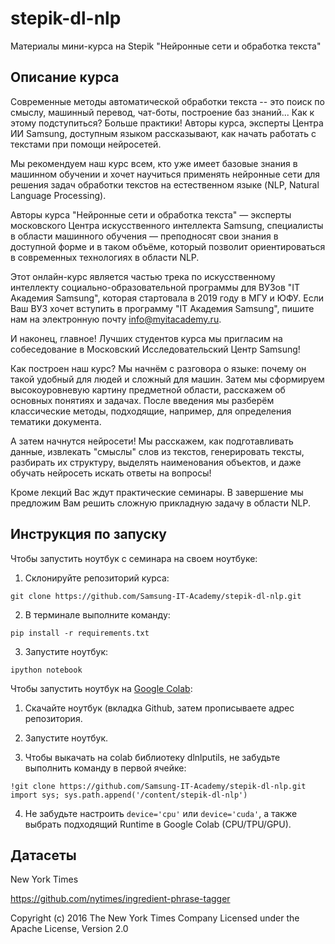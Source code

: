 # stepik-dl-nlp
Материалы мини-курса на Stepik "Нейронные сети и обработка текста"

## Описание курса

Современные методы автоматической обработки текста -- это поиск по смыслу, машинный перевод, чат-боты, построение баз знаний... Как к этому подступиться? Больше практики! Авторы курса, эксперты Центра ИИ Samsung, доступным языком рассказывают, как начать работать с текстами при помощи нейросетей.

Мы рекомендуем наш курс всем, кто уже имеет базовые знания в машинном обучении и хочет научиться применять нейронные сети для решения задач обработки текстов на естественном языке (NLP, Natural Language Processing).

Авторы курса "Нейронные сети и обработка текста" — эксперты московского Центра искусственного интеллекта Samsung, специалисты в области машинного обучения — преподносят свои знания в доступной форме и в таком объёме, который позволит ориентироваться в современных технологиях в области NLP.

Этот онлайн-курс является частью трека по искусственному интеллекту социально-образовательной программы для ВУЗов "IT Академия Samsung", которая стартовала в 2019 году в МГУ и ЮФУ. Если Ваш ВУЗ хочет вступить в программу "IT Академия Samsung", пишите нам на электронную почту info@myitacademy.ru.

И наконец, главное! Лучших студентов курса мы пригласим на собеседование в Московский Исследовательский Центр Samsung!


Как построен наш курс? Мы начнём с разговора о языке: почему он такой удобный для людей и сложный для машин. Затем мы сформируем высокоуровневую картину предметной области, расскажем об основных понятиях и задачах. После введения мы разберём классические методы, подходящие, например, для определения тематики документа. 

А затем начнутся нейросети! Мы расскажем, как подготавливать данные, извлекать "смыслы" слов из текстов, генерировать тексты, разбирать их структуру, выделять наименования объектов, и даже обучать нейросеть искать ответы на вопросы!

Кроме лекций Вас ждут практические семинары. В завершение мы предложим Вам решить сложную прикладную задачу в области NLP.

## Инструкция по запуску 

Чтобы запустить ноутбук с семинара на своем ноутбуке:

1) Cклонируйте репозиторий курса:

`git clone https://github.com/Samsung-IT-Academy/stepik-dl-nlp.git`

2) В терминале выполните команду:

`pip install -r requirements.txt`

3) Запустите ноутбук:

`ipython notebook`
 

Чтобы запустить ноутбук на [Google Colab](https://colab.research.google.com):

1) Скачайте ноутбук (вкладка Github, затем прописываете адрес репозитория.

2) Запустите ноутбук.

3) Чтобы выкачать на colab библиотеку dlnlputils, не забудьте выполнить команду в первой ячейке:

```
!git clone https://github.com/Samsung-IT-Academy/stepik-dl-nlp.git
import sys; sys.path.append('/content/stepik-dl-nlp')
```

4) Не забудьте настроить `device='cpu'` или `device='cuda'`, а также выбрать подходящий Runtime в Google Colab (CPU/TPU/GPU).


## Датасеты

New York Times

https://github.com/nytimes/ingredient-phrase-tagger 

Copyright (c) 2016 The New York Times Company
Licensed under the Apache License, Version 2.0 